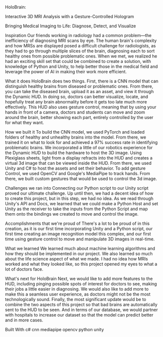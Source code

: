 HoloBrain: 

Interactive 3D MRI Analysis with a Gesture-Controlled Hologram

Bringing Medical Imaging to Life: Diagnose, Detect, and Visualize

Inspiration
Our friends working in radiology had a common problem—the inefficiency of diagnosing MRI scans by eye. The human brain's complexity and how MRSs are displayed posed a difficult challenge for radiologists, as they had to go through multiple slices of the brain, diagnosing each to sort healthy ones from possible problematic ones. When we met, we realized he had an exciting skill set that could be combined to create a solution, with knowledge of Python and Unity, to help better those in the medical field and leverage the power of AI in making their work more efficient.

What it does
HoloBrain does two things. First, there is a CNN model that can distinguish healthy brains from diseased or problematic ones. From there, you can take the diseased brain, upload it as an asset, and view it through the Dynamic HUD. In doing so, doctors can better visualize, locate, and hopefully treat any brain abnormality before it gets too late much more effectively. This HUD also uses gesture control, meaning that by using your hands in front of a camera, doctors and students can move and zoom around the brain, better showing each part, entirely controlled by the user for what they want.

How we built it
To build the CNN model, we used PyTorch and loaded folders of healthy and unhealthy brains into the model. From there, we trained it on what to look for and achieved a 97% success rate in identifying problematic brains. We incorporated a little of our robotics experience for the Dynamic HUD to build the hardware to host the 3D image. Using Plexiglass sheets, light from a display refracts into the HUD and creates a virtual 3d image that can be viewed inside the HUD. From there, we used Unity and C# to host the assets and set their behavior. To add gesture Control, we used OpenCV and Google's MediaPipe to track hands. From there, we built custom gestures that would be used to control the 3d image.

Challenges we ran into
Connecting our Python script to our Unity script proved our ultimate challenge. Up until then, we had a decent idea of how to create this project, but in this step, we had no idea. As we read through Unity's API and Docs, we learned that we could make a Python Host and set Unity as the receiver to take the inputs from the Python Script and map them onto the bindings we created to move and control the image.

Accomplishments that we're proud of
There's a lot to be proud of in this creation, as it is our first time incorporating Unity and a Python script, our first time creating an image recognition model this complex, and our first time using gesture control to move and manipulate 3D images in real-time.

What we learned
We learned much about machine learning algorithms and how they should be implemented in our project. We also learned so much about the life science aspect of what we made. I had no idea how MRIs worked and what they looked like, so this project opened my eyes to what a lot of doctors face.

What's next for HoloBrain
Next, we would like to add more features to the HUD, including pinging possible spots of interest for doctors to see, making their jobs a little easier in diagnosing. We would also like to add more to make this a seamless user experience, as doctors might not be the most technologically sound. Finally, the most significant update would be to combine the two aspects of this project so that bad brains are automatically sent to the HUD to be seen. And in terms of our database, we would partner with hospitals to increase our dataset so that the model can predict better and in more cases.

Built With
c#
cnn
mediapipe
opencv
python
unity
